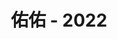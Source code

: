 ---
title: 佑佑 - 2022
description: ""
pubDatetime: 2024-03-27T04:06:31Z
postSlug: youyou/2022
column: youyou
featured: false
draft: false
tags:
  - 生活
---